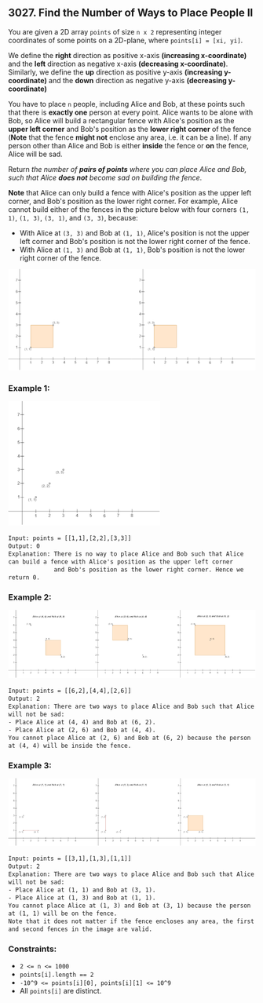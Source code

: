 ## 3027. Find the Number of Ways to Place People II

You are given a 2D array ```points``` of size ```n x 2``` representing integer coordinates of some points on a 2D-plane, where ```points[i] = [xi, yi]```.

We define the **right** direction as positive x-axis **(increasing x-coordinate)** and the **left** direction as negative x-axis **(decreasing x-coordinate)**. Similarly, we define the **up** direction as positive y-axis **(increasing y-coordinate)** and the **down** direction as negative y-axis **(decreasing y-coordinate)**

You have to place ```n``` people, including Alice and Bob, at these points such that there is **exactly one** person at every point. Alice wants to be alone with Bob, so Alice will build a rectangular fence with Alice's position as the **upper left corner** and Bob's position as the **lower right corner** of the fence (**Note** that the fence **might not** enclose any area, i.e. it can be a line). If any person other than Alice and Bob is either **inside** the fence or **on** the fence, Alice will be sad.

Return *the number of **pairs of points** where you can place Alice and Bob, such that Alice **does not** become sad on building the fence*.

**Note** that Alice can only build a fence with Alice's position as the upper left corner, and Bob's position as the lower right corner. For example, Alice cannot build either of the fences in the picture below with four corners ```(1, 1)```, ```(1, 3)```, ```(3, 1)```, and ```(3, 3)```, because:

* With Alice at ```(3, 3)``` and Bob at ```(1, 1)```, Alice's position is not the upper left corner and Bob's position is not the lower right corner of the fence.
* With Alice at ```(1, 3)``` and Bob at ```(1, 1)```, Bob's position is not the lower right corner of the fence.

![Example](images/example.png)

### Example 1:

![Example 1](images/example1.png)

```
Input: points = [[1,1],[2,2],[3,3]]
Output: 0
Explanation: There is no way to place Alice and Bob such that Alice can build a fence with Alice's position as the upper left corner
             and Bob's position as the lower right corner. Hence we return 0.
```
### Example 2:

![Example 2](images/example2.png)

```
Input: points = [[6,2],[4,4],[2,6]]
Output: 2
Explanation: There are two ways to place Alice and Bob such that Alice will not be sad:
- Place Alice at (4, 4) and Bob at (6, 2).
- Place Alice at (2, 6) and Bob at (4, 4).
You cannot place Alice at (2, 6) and Bob at (6, 2) because the person at (4, 4) will be inside the fence.
```
### Example 3:

![Example 3](images/example3.png)

```
Input: points = [[3,1],[1,3],[1,1]]
Output: 2
Explanation: There are two ways to place Alice and Bob such that Alice will not be sad:
- Place Alice at (1, 1) and Bob at (3, 1).
- Place Alice at (1, 3) and Bob at (1, 1).
You cannot place Alice at (1, 3) and Bob at (3, 1) because the person at (1, 1) will be on the fence.
Note that it does not matter if the fence encloses any area, the first and second fences in the image are valid.
```

### Constraints:

* ```2 <= n <= 1000```
* ```points[i].length == 2```
* ```-10^9 <= points[i][0], points[i][1] <= 10^9```
* All ```points[i]``` are distinct.